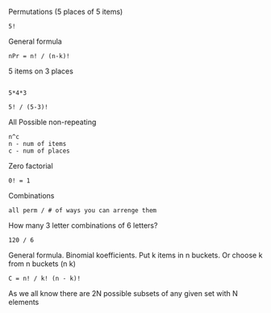 Permutations (5 places of 5 items)

```
5!
```
General formula

```
nPr = n! / (n-k)!

```

5 items on 3 places

```

5*4*3

5! / (5-3)!
```

All Possible non-repeating

```
n^c
n - num of items
c - num of places
```

Zero factorial

```
0! = 1
```

Combinations

```
all perm / # of ways you can arrenge them
```

How many 3 letter combinations of 6 letters?

```
120 / 6
```

General formula. Binomial koefficients. Put k items in n buckets. Or choose k from n buckets (n k)

```
C = n! / k! (n - k)!
```

As we all know there are 2N possible subsets of any given set with N elements


